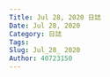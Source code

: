 ```yaml
---
Title: Jul 28, 2020 日誌
Date: Jul 28, 2020
Category: 日誌
Tags: 
Slug: Jul_28_ 2020
Author: 40723150
---
```


<!-- PELICAN_END_SUMMARY -->

